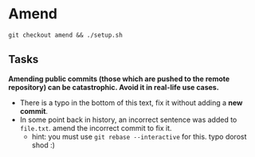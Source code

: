# Amend

```shell
git checkout amend && ./setup.sh
```

## Tasks
**Amending public commits (those which are pushed to the remote repository) can be catastrophic. Avoid it in real-life use cases.**

- There is a typo in the bottom of this text, fix it without adding a **new commit**.
- In some point back in history, an incorrect sentence was added to `file.txt`. amend the incorrect commit to fix it. 
  - hint: you must use `git rebase --interactive` for this. 
typo dorost shod :)